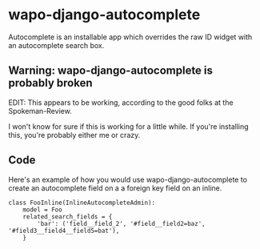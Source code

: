 wapo-django-autocomplete
========================
Autocomplete is an installable app which overrides the raw ID widget with an autocomplete search box.

Warning: wapo-django-autocomplete is probably broken
-----------------------------------------------------
EDIT: This appears to be working, according to the good folks at the Spokeman-Review.

I won't know for sure if this is working for a little while. If you're installing this, you're probably either me or crazy.

Code
-----
Here's an example of how you would use wapo-django-autocomplete to create an autocomplete field on a a foreign key field on an inline.

    class FooInline(InlineAutocompleteAdmin):
        model = Foo
        related_search_fields = {
            'bar': ('field__field_2', '#field__field2=baz', '#field3__field4__field5=bat'),
        }
